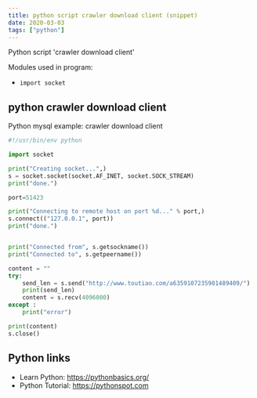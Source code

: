 ```yaml
---
title: python script crawler download client (snippet)
date: 2020-03-03
tags: ["python"]
---
```

Python script 'crawler download client'


Modules used in program: 
* `import socket`

## python crawler download client

Python mysql example: crawler download client

```python
#!/usr/bin/env python

import socket

print("Creating socket...",)
s = socket.socket(socket.AF_INET, socket.SOCK_STREAM)
print("done.")

port=51423

print("Connecting to remote host on port %d..." % port,)
s.connect(("127.0.0.1", port))
print("done.")


print("Connected from", s.getsockname())
print("Connected to", s.getpeername())

content = ""
try:
    send_len = s.send("http://www.toutiao.com/a6359107235901489409/")
    print(send_len)
    content = s.recv(4096000)
except :
    print("error")

print(content)
s.close()

```

## Python links

- Learn Python: https://pythonbasics.org/
- Python Tutorial: https://pythonspot.com
